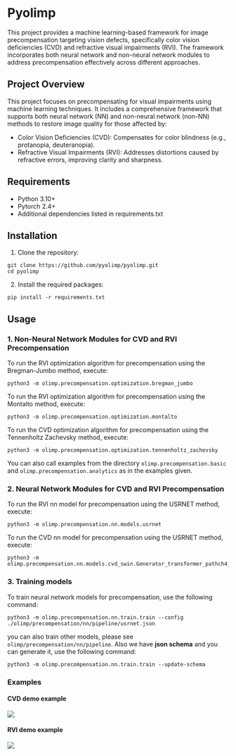 # Pyolimp

This project provides a machine learning-based framework for 
image precompensation targeting vision defects, 
specifically color vision deficiencies (CVD) and 
refractive visual impairments (RVI). 
The framework incorporates both neural network and non-neural network modules
to address precompensation effectively across different approaches.

## Project Overview

This project focuses on precompensating for visual 
impairments using machine learning techniques. 
It includes a comprehensive framework that supports both neural network (NN) 
and non-neural network (non-NN) methods to restore image quality for those affected by:

* Color Vision Deficiencies (CVD): 
Compensates for color blindness (e.g., protanopia, deuteranopia).
* Refractive Visual Impairments (RVI): 
Addresses distortions caused by refractive errors, improving clarity and sharpness.

## Requirements

* Python 3.10+
* Pytorch 2.4+
* Additional dependencies listed in requirements.txt

## Installation

1. Clone the repository:
```
git clone https://github.com/pyolimp/pyolimp.git
cd pyolimp
```

2. Install the required packages:
```
pip install -r requirements.txt
```

## Usage

### 1. Non-Neural Network Modules for CVD and RVI Precompensation

To run the RVI optimization algorithm for precompensation using the 
Bregman-Jumbo method, execute:
```
python3 -m olimp.precompensation.optimization.bregman_jumbo 
```

To run the RVI optimization algorithm for precompensation using the 
Montalto method, execute:
```
python3 -m olimp.precompensation.optimization.montalto 
```
To run the CVD optimization algorithm for precompensation using the 
Tennenholtz Zachevsky method, execute:

```
python3 -m olimp.precompensation.optimization.tennenholtz_zachevsky
```

You can also call examples from the directory `olimp.precompensation.basic`
and `olimp.precompensation.analytics` as in the examples given.

### 2. Neural Network Modules for CVD and RVI Precompensation

To run the RVI nn model for precompensation using the USRNET method, execute:
```
python3 -m olimp.precompensation.nn.models.usrnet
```

To run the CVD nn model for precompensation using the USRNET method, execute:
```
python3 -m olimp.precompensation.nn.models.cvd_swin.Generator_transformer_pathch4_844_48_3_nouplayer_server5
```

### 3. Training models 

To train neural network models for precompensation, use the following command:

```
python3 -m olimp.precompensation.nn.train.train --config ./olimp/precompensation/nn/pipeline/usrnet.json
```
you can also train other models, please see `olimp/precompensation/nn/pipeline`. Also we have **json schema** and you can generate it, use the following command:

```
python3 -m olimp.precompensation.nn.train.train --update-schema
```

### Examples
#### CVD demo example
<img src="https://github.com/user-attachments/assets/fa2a1c76-b381-4bd1-a242-b447b9b14f5e">

#### RVI demo example
<img src="https://github.com/user-attachments/assets/7e35fe3b-7667-4530-8c79-a1263749eeff">